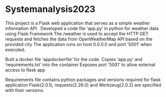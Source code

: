 # Systemanalysis2023
This project is a Flask web application that serves as a simple weather information API.  Developed a code file ‘app.py’ in  python for weather data using Flask Framework
The /weather is used to accept the HTTP GET requests and fetches the data from OpenWeatherMap API based on the provided city
The application runs on host 0.0.0.0 and port ‘5001’ when executed.

Built a docker file ‘appdockerfile’ for the code.
Copies ‘app.py’ and ‘requirements.txt’ into the container
Exposes port ‘5001’ to allow external access to flask app

Requirements file contains python packages and versions required for flask application
Flask(2.0.1), requests(2.26.0) and Werkzeug(2.0.2)  are specified with their versions.

